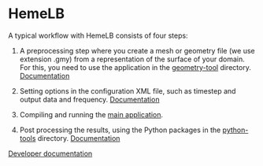 # HemeLB

A typical workflow with HemeLB consists of four steps:

1. A preprocessing step where you create a mesh or geometry file (we
   use extension .gmy) from a representation of the surface of your
   domain. For this, you need to use the application in the
   [geometry-tool](../geometry-tool)
   directory. [Documentation](user/geometry-tool.md)

2. Setting options in the configuration XML file, such as timestep and
   output data and
   frequency. [Documentation](user/XmlConfiguration.md)

3. Compiling and running the
   [main application](user/main-application.md).

4. Post processing the results, using the Python packages in the
   [python-tools](../python-tools) directory. [Documentation](user/python-tools.md)


[Developer documentation](/doc/dev/)

